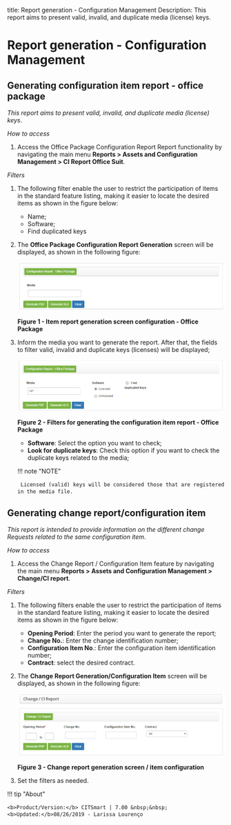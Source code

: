 title:  Report generation - Configuration Management
Description: This report aims to present valid, invalid, and duplicate media (license) keys. 
# Report generation - Configuration Management

Generating configuration item report - office package
-----------------------------------------------------------

*This report aims to present valid, invalid, and duplicate media (license) keys*.

 *How to access* 

1. Access the Office Package Configuration Report Report functionality by navigating the main menu 
**Reports > Assets and Configuration Management > CI Report Office Suit**.

 *Filters*

1. The following filter enable the user to restrict the participation of items in the standard feature listing, making it easier to 
locate the desired items as shown in the figure below:

    - Name;
    - Software;
    - Find duplicated keys
    
2. The **Office Package Configuration Report Generation** screen will be displayed, as shown in the following figure:
    
    ![Item](images/report.img1.jpg)
    
    **Figure 1 - Item report generation screen configuration - Office Package**

3. Inform the media you want to generate the report. After that, the fields to filter valid, invalid and duplicate keys (licenses) 
will be displayed;

    ![Report](images/report.img2.jpg)
    
    **Figure 2 - Filters for generating the configuration item report - Office Package**
    
    - **Software**: Select the option you want to check;
    - **Look for duplicate keys**: Check this option if you want to check the duplicate keys related to the media;
    
    !!! note "NOTE"
    
        Licensed (valid) keys will be considered those that are registered in the media file.
        
Generating change report/configuration item
----------------------------------------------------

*This report is intended to provide information on the different change Requests related to the same configuration item*.

*How to access*

1. Access the Change Report / Configuration Item feature by navigating the main menu 
**Reports > Assets and Configuration Management > Change/CI report**.

*Filters*

1. The following filters enable the user to restrict the participation of items in the standard feature listing, making it easier 
to locate the desired items as shown in the figure below:

    - **Opening Period**: Enter the period you want to generate the report;
    - **Change No.**: Enter the change identification number;
    - **Configuration Item No**.: Enter the configuration item identification number;
    - **Contract**: select the desired contract.
    
2. The **Change Report Generation/Configuration Item** screen will be displayed, as shown in the following figure:

    ![Item](images/report.img3.jpg)
    
    **Figure 3 - Change report generation screen / item configuration**
    
3. Set the filters as needed.

!!! tip "About"

    <b>Product/Version:</b> CITSmart | 7.00 &nbsp;&nbsp;
    <b>Updated:</b>08/26/2019 - Larissa Lourenço


